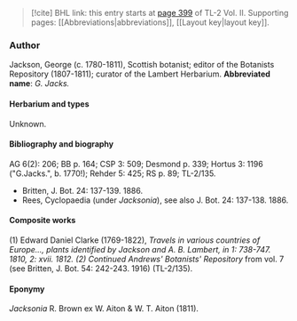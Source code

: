 > [!cite] BHL link: this entry starts at [page 399](https://www.biodiversitylibrary.org/page/33068641) of TL-2 Vol. II.
> Supporting pages: [[Abbreviations|abbreviations]], [[Layout key|layout key]].

### Author

Jackson, George (c. 1780-1811), Scottish botanist; editor of the Botanists Repository (1807-1811); curator of the Lambert Herbarium. 
**Abbreviated name**: *G. Jacks.*

#### Herbarium and types

Unknown.

#### Bibliography and biography

AG 6(2): 206; BB p. 164; CSP 3: 509; Desmond p. 339; Hortus 3: 1196 ("G.Jacks.", b. 1770!); Rehder 5: 425; RS p. 89; TL-2/135.
- Britten, J. Bot. 24: 137-139. 1886.
- Rees, Cyclopaedia (under *Jacksonia*), see also J. Bot. 24: 137-138. 1886.

#### Composite works

(1) Edward Daniel Clarke (1769-1822), *Travels in various countries of Europe..., plants identified by Jackson and A. B. Lambert, in 1: 738-747. 1810, 2: xvii. 1812.
(2) Continued Andrews' Botanists' Repository* from vol. 7 (see Britten, J. Bot. 54: 242-243. 1916) (TL-2/135).

#### Eponymy

*Jacksonia* R. Brown ex W. Aiton & W. T. Aiton (1811).

